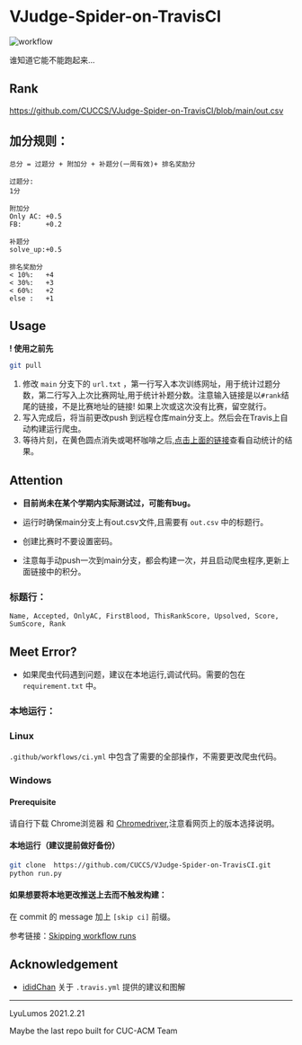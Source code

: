 # VJudge-Spider-on-TravisCI

![workflow](https://github.com/CUCCS/VJudge-Spider-on-TravisCI/actions/workflows/ci.yml/badge.svg)


谁知道它能不能跑起来...

## Rank 

https://github.com/CUCCS/VJudge-Spider-on-TravisCI/blob/main/out.csv

## 加分规则：
    总分 = 过题分 + 附加分 + 补题分(一周有效)+ 排名奖励分

    过题分:
    1分

    附加分
    Only AC: +0.5
    FB:      +0.2   

    补题分
    solve_up:+0.5

    排名奖励分
    < 10%:   +4
    < 30%:   +3
    < 60%:   +2
    else :   +1
 
## Usage

**! 使用之前先**

```bash
git pull
```

1. 修改 `main` 分支下的 `url.txt` ，第一行写入本次训练网址，用于统计过题分数，第二行写入上次比赛网址,用于统计补题分数。注意输入链接是以`#rank`结尾的链接，不是比赛地址的链接! 如果上次或这次没有比赛，留空就行。
2. 写入完成后，将当前更改push 到远程仓库main分支上。然后会在Travis上自动构建运行爬虫。
3. 等待片刻，在黄色圆点消失或喝杯咖啡之后,[点击上面的链接](https://github.com/CUCCS/VJudge-Spider-on-TravisCI/blob/main/out.csv)查看自动统计的结果。

## Attention

- **目前尚未在某个学期内实际测试过，可能有bug。**

- 运行时确保main分支上有out.csv文件,且需要有 `out.csv` 中的标题行。

* 创建比赛时不要设置密码。

* 注意每手动push一次到main分支，都会构建一次，并且启动爬虫程序,更新上面链接中的积分。


### 标题行：
```
Name, Accepted, OnlyAC, FirstBlood, ThisRankScore, Upsolved, Score, SumScore, Rank
```

## Meet Error?

* 如果爬虫代码遇到问题，建议在本地运行,调试代码。需要的包在 `requirement.txt` 中。


### 本地运行：
### Linux

`.github/workflows/ci.yml` 中包含了需要的全部操作，不需要更改爬虫代码。

### Windows

#### Prerequisite

请自行下载 Chrome浏览器 和 [Chromedriver](https://chromedriver.chromium.org/downloads),注意看网页上的版本选择说明。

#### 本地运行（建议提前做好备份）
```bash
git clone  https://github.com/CUCCS/VJudge-Spider-on-TravisCI.git
python run.py
```
#### 如果想要将本地更改推送上去而不触发构建：

在 commit 的 message 加上 `[skip ci]` 前缀。

参考链接：[Skipping workflow runs](https://docs.github.com/en/actions/managing-workflow-runs/skipping-workflow-runs)

## Acknowledgement

- [ididChan](https://github.com/ididChan) 关于 `.travis.yml` 提供的建议和图解

---

LyuLumos 2021.2.21

Maybe the last repo built for CUC-ACM Team
